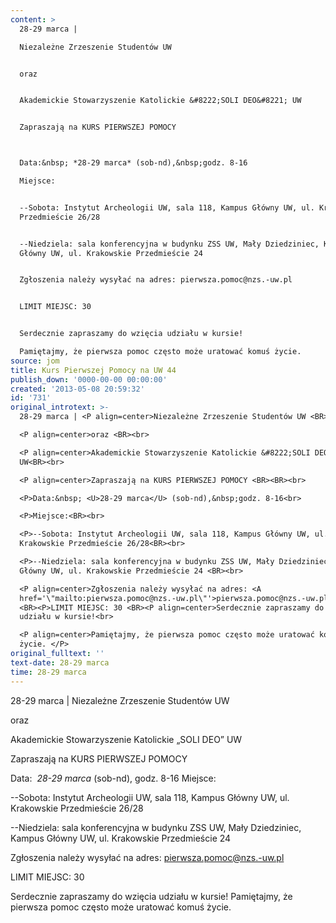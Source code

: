 ```yaml
---
content: >
  28-29 marca | 

  Niezależne Zrzeszenie Studentów UW 


  oraz 


  Akademickie Stowarzyszenie Katolickie &#8222;SOLI DEO&#8221; UW


  Zapraszają na KURS PIERWSZEJ POMOCY 



  Data:&nbsp; *28-29 marca* (sob-nd),&nbsp;godz. 8-16

  Miejsce:


  --Sobota: Instytut Archeologii UW, sala 118, Kampus Główny UW, ul. Krakowskie
  Przedmieście 26/28


  --Niedziela: sala konferencyjna w budynku ZSS UW, Mały Dziedziniec, Kampus
  Główny UW, ul. Krakowskie Przedmieście 24 


  Zgłoszenia należy wysyłać na adres: pierwsza.pomoc@nzs.-uw.pl 


  LIMIT MIEJSC: 30 


  Serdecznie zapraszamy do wzięcia udziału w kursie!

  Pamiętajmy, że pierwsza pomoc często może uratować komuś życie. 
source: jom
title: Kurs Pierwszej Pomocy na UW 44
publish_down: '0000-00-00 00:00:00'
created: '2013-05-08 20:59:32'
id: '731'
original_introtext: >-
  28-29 marca | <P align=center>Niezależne Zrzeszenie Studentów UW <BR><br>

  <P align=center>oraz <BR><br>

  <P align=center>Akademickie Stowarzyszenie Katolickie &#8222;SOLI DEO&#8221;
  UW<BR><br>

  <P align=center>Zapraszają na KURS PIERWSZEJ POMOCY <BR><BR><br>

  <P>Data:&nbsp; <U>28-29 marca</U> (sob-nd),&nbsp;godz. 8-16<br>

  <P>Miejsce:<BR><br>

  <P>--Sobota: Instytut Archeologii UW, sala 118, Kampus Główny UW, ul.
  Krakowskie Przedmieście 26/28<BR><br>

  <P>--Niedziela: sala konferencyjna w budynku ZSS UW, Mały Dziedziniec, Kampus
  Główny UW, ul. Krakowskie Przedmieście 24 <BR><br>

  <P align=center>Zgłoszenia należy wysyłać na adres: <A
  href='\"mailto:pierwsza.pomoc@nzs.-uw.pl\"'>pierwsza.pomoc@nzs.-uw.pl</A>
  <BR><P>LIMIT MIEJSC: 30 <BR><P align=center>Serdecznie zapraszamy do wzięcia
  udziału w kursie!<br>

  <P align=center>Pamiętajmy, że pierwsza pomoc często może uratować komuś
  życie. </P>
original_fulltext: ''
text-date: 28-29 marca
time: 28-29 marca
---
```

28-29 marca | 
Niezależne Zrzeszenie Studentów UW 

oraz 

Akademickie Stowarzyszenie Katolickie &#8222;SOLI DEO&#8221; UW

Zapraszają na KURS PIERWSZEJ POMOCY 


Data:&nbsp; *28-29 marca* (sob-nd),&nbsp;godz. 8-16
Miejsce:

--Sobota: Instytut Archeologii UW, sala 118, Kampus Główny UW, ul. Krakowskie Przedmieście 26/28

--Niedziela: sala konferencyjna w budynku ZSS UW, Mały Dziedziniec, Kampus Główny UW, ul. Krakowskie Przedmieście 24 

Zgłoszenia należy wysyłać na adres: pierwsza.pomoc@nzs.-uw.pl 

LIMIT MIEJSC: 30 

Serdecznie zapraszamy do wzięcia udziału w kursie!
Pamiętajmy, że pierwsza pomoc często może uratować komuś życie. 


<!--{{json:{"created_date":"2013-05-08 20:59:32","publish_down":"0000-00-00 00:00:00","id":"731"}}}-->